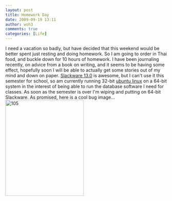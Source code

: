 ```yaml
---
layout: post
title: Homework Day
date: 2009-09-19 13:11
author: woh3
comments: true
categories: [Life]
---
```

I need a vacation so badly, but have decided that this weekend would be better spent just resting and doing homework. So I am going to order in Thai food, and buckle down for 10 hours of homework. I have been journaling recently, on advice from a book on writing, and it seems to be having some effect, hopefully soon I will be able to actually get some stories out of my mind and down on paper. <a href="http://www.slackware.com/">Slackware 13.0</a> is awesome, but I can't use it this semester for school, so am currently running 32-bit <a href="http://www.ubuntu.com/">ubuntu linux</a> on a 64-bit system in the interest of being able to run the database software I need for classes. As soon as the semester is over I'm wiping and putting on 64-bit Slackware. As promised, here is a cool bug image...
<img src="http://www.woh3.com/wp-content/uploads/2009/09/105-244x300.jpg" alt="105" title="105" width="244" height="300" class="aligncenter size-medium wp-image-289" />
